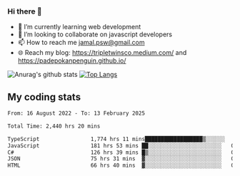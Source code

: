 ### Hi there 👋

<!--
**padepokanpenguin/padepokanpenguin** is a ✨ _special_ ✨ repository because its `README.md` (this file) appears on your GitHub profile.
-->

- 🌱 I’m currently learning  web development
- 👯 I’m looking to collaborate on javascript developers
- 📫 How to reach me jamal.psw@gmail.com
- 🌐 Reach my blog:
   https://tripletwinsco.medium.com/ and
   https://padepokanpenguin.github.io/

![Anurag's github stats](https://github-readme-stats.vercel.app/api?username=padepokanpenguin&count_private=true&disable_animations=false&show_icons=true&theme=default)
[![Top Langs](https://github-readme-stats.vercel.app/api/top-langs/?username=padepokanpenguin&theme=default&layout=compact)](https://github.com/padepokanpenguin)

## My coding stats

<!--START_SECTION:waka-->

```txt
From: 16 August 2022 - To: 13 February 2025

Total Time: 2,440 hrs 20 mins

TypeScript                1,774 hrs 11 mins██████████████████▒░░░░░░   72.70 %
JavaScript                181 hrs 53 mins ██░░░░░░░░░░░░░░░░░░░░░░░   07.45 %
C#                        126 hrs 39 mins █▒░░░░░░░░░░░░░░░░░░░░░░░   05.19 %
JSON                      75 hrs 31 mins  ▓░░░░░░░░░░░░░░░░░░░░░░░░   03.09 %
HTML                      66 hrs 40 mins  ▓░░░░░░░░░░░░░░░░░░░░░░░░   02.73 %
```

<!--END_SECTION:waka-->


